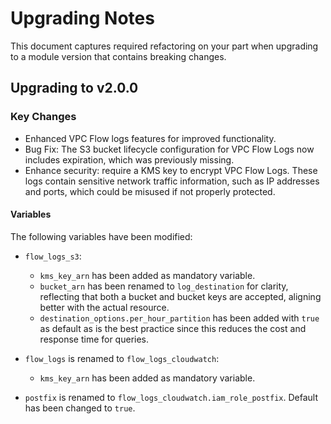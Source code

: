 # Upgrading Notes

This document captures required refactoring on your part when upgrading to a module version that contains breaking changes.

## Upgrading to v2.0.0

### Key Changes

- Enhanced VPC Flow logs features for improved functionality.
- Bug Fix: The S3 bucket lifecycle configuration for VPC Flow Logs now includes expiration, which was previously missing.
- Enhance security: require a KMS key to encrypt VPC Flow Logs. These logs contain sensitive network traffic information, such as IP addresses and ports, which could be misused if not properly protected.

#### Variables

The following variables have been modified:

- `flow_logs_s3`:
  - `kms_key_arn` has been added as mandatory variable.
  - `bucket_arn` has been renamed to `log_destination` for clarity, reflecting that both a bucket and bucket keys are accepted, aligning better with the actual resource.
  - `destination_options.per_hour_partition` has been added with `true` as default as is the best practice since this reduces the cost and response time for queries.

- `flow_logs` is renamed to `flow_logs_cloudwatch`:
  - `kms_key_arn` has been added as mandatory variable.

- `postfix` is renamed to `flow_logs_cloudwatch.iam_role_postfix`. Default has been changed to `true`.
